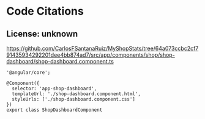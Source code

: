 # Code Citations

## License: unknown
https://github.com/CarlosFSantanaRuiz/MyShopStats/tree/64a073ccbc2cf791435934292201dee4bb874ad7/src/app/components/shop/shop-dashboard/shop-dashboard.component.ts

```
'@angular/core';

@Component({
  selector: 'app-shop-dashboard',
  templateUrl: './shop-dashboard.component.html',
  styleUrls: ['./shop-dashboard.component.css']
})
export class ShopDashboardComponent
```

